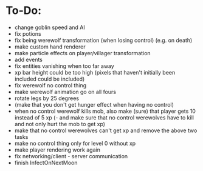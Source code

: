 # To-Do:
- change goblin speed and AI
- fix potions
- fix being werewolf transformation (when losing control) (e.g. on death)
- make custom hand renderer
- make particle effects on player/villager transformation
- add events
- fix entities vanishing when too far away
- xp bar height could be too high (pixels that haven't initially been included could be included)
- fix werewolf no control thing
- make werewolf animation go on all fours
- rotate legs by 25 degrees
- (make that you don't get hunger effect when having no control)
- when no control werewolf kills mob, also make (sure) that player gets 10 instead of 5 xp
(- and make sure that no control werewolves have to kill and not only hurt the mob to get xp)
- make that no control werewolves can't get xp and remove the above two tasks
- make no control thing only for level 0 without xp
- make player rendering work again
- fix networking/client - server communication
- finish InfectOnNextMoon